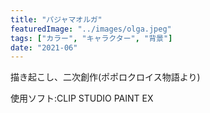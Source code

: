 ```yaml
---
title: "パジャマオルガ"
featuredImage: "../images/olga.jpeg"
tags: ["カラー", "キャラクター", "背景"]
date: "2021-06"
---
```


描き起こし、二次創作(ポポロクロイス物語より)

使用ソフト:CLIP STUDIO PAINT EX
